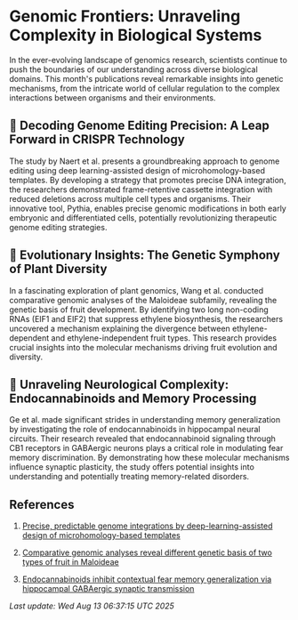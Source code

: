 # Genomic Frontiers: Unraveling Complexity in Biological Systems

In the ever-evolving landscape of genomics research, scientists continue to push the boundaries of our understanding across diverse biological domains. This month's publications reveal remarkable insights into genetic mechanisms, from the intricate world of cellular regulation to the complex interactions between organisms and their environments.

## 🧬 Decoding Genome Editing Precision: A Leap Forward in CRISPR Technology

The study by Naert et al. presents a groundbreaking approach to genome editing using deep learning-assisted design of microhomology-based templates. By developing a strategy that promotes precise DNA integration, the researchers demonstrated frame-retentive cassette integration with reduced deletions across multiple cell types and organisms. Their innovative tool, Pythia, enables precise genomic modifications in both early embryonic and differentiated cells, potentially revolutionizing therapeutic genome editing strategies.

## 🌿 Evolutionary Insights: The Genetic Symphony of Plant Diversity

In a fascinating exploration of plant genomics, Wang et al. conducted comparative genomic analyses of the Maloideae subfamily, revealing the genetic basis of fruit development. By identifying two long non-coding RNAs (EIF1 and EIF2) that suppress ethylene biosynthesis, the researchers uncovered a mechanism explaining the divergence between ethylene-dependent and ethylene-independent fruit types. This research provides crucial insights into the molecular mechanisms driving fruit evolution and diversity.

## 🧠 Unraveling Neurological Complexity: Endocannabinoids and Memory Processing

Ge et al. made significant strides in understanding memory generalization by investigating the role of endocannabinoids in hippocampal neural circuits. Their research revealed that endocannabinoid signaling through CB1 receptors in GABAergic neurons plays a critical role in modulating fear memory discrimination. By demonstrating how these molecular mechanisms influence synaptic plasticity, the study offers potential insights into understanding and potentially treating memory-related disorders.

## References

1. [Precise, predictable genome integrations by deep-learning-assisted design of microhomology-based templates](https://pubmed.ncbi.nlm.nih.gov/40796977)

2. [Comparative genomic analyses reveal different genetic basis of two types of fruit in Maloideae](https://pubmed.ncbi.nlm.nih.gov/40796913)

3. [Endocannabinoids inhibit contextual fear memory generalization via hippocampal GABAergic synaptic transmission](https://pubmed.ncbi.nlm.nih.gov/40763027)

*Last update: Wed Aug 13 06:37:15 UTC 2025*

